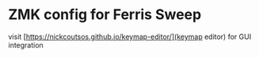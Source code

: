 # ZMK config for Ferris Sweep

visit [https://nickcoutsos.github.io/keymap-editor/](keymap editor) for GUI integration
